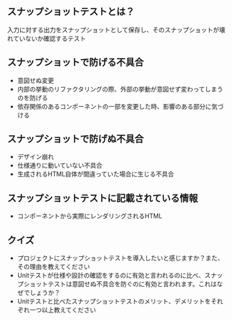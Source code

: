 ## スナップショットテストとは？

入力に対する出力をスナップショットとして保存し、そのスナップショットが壊れていないか確認するテスト

## スナップショットで防げる不具合

- 意図せぬ変更
- 内部の挙動のリファクタリングの際、外部の挙動が意図せず変わってしまうのを防げる
- 依存関係のあるコンポーネントの一部を変更した時、影響のある部分に気づける

## スナップショットで防げぬ不具合

- デザイン崩れ
- 仕様通りに動いていない不具合
- 生成されるHTML自体が間違っていた場合に生じる不具合

## スナップショットテストに記載されている情報

- コンポーネントから実際にレンダリングされるHTML

## クイズ

- プロジェクトにスナップショットテストを導入したいと感じますか？また、その理由を教えてください
- Unitテストが仕様や設計の確認をするのに有効と言われるのに比べ、スナップショットテストは意図せぬ不具合を防ぐのに有効と言われます。これはなぜでしょうか？
- Unitテストと比べたスナップショットテストのメリット、デメリットをそれぞれ一つ以上教えてください
